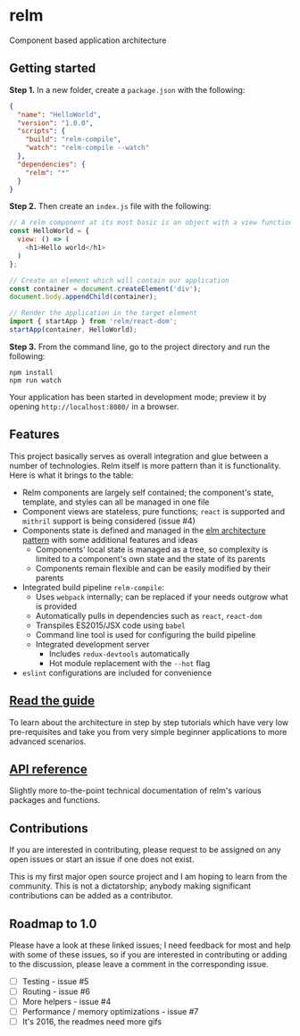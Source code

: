 # relm
Component based application architecture

## Getting started

__Step 1.__ In a new folder, create a `package.json` with the following:

```json
{
  "name": "HelloWorld",
  "version": "1.0.0",
  "scripts": {
    "build": "relm-compile",
    "watch": "relm-compile --watch"
  },
  "dependencies": {
    "relm": "*"
  }
}
```
__Step 2.__ Then create an `index.js` file with the following:

```javascript
// A relm component at its most basic is an object with a view function
const HelloWorld = {
  view: () => (
    <h1>Hello world</h1>
  )
};

// Create an element which will contain our application
const container = document.createElement('div');
document.body.appendChild(container);

// Render the application in the target element
import { startApp } from 'relm/react-dom';
startApp(container, HelloWorld);

```
__Step 3.__ From the command line, go to the project directory and run the following:

```shell
npm install
npm run watch
```
Your application has been started in development mode; preview it by opening `http://localhost:8080/` in a browser.

## Features

This project basically serves as overall integration and glue between a number of technologies. Relm itself is more pattern than it is functionality. Here is what it brings to the table:

* Relm components are largely self contained; the component's state, template, and styles can all be managed in one file
* Component views are stateless, pure functions; `react` is supported and `mithril` support is being considered (issue #4)
* Components state is defined and managed in the [elm architecture pattern](https://github.com/evancz/elm-architecture-tutorial) with some additional features and ideas
  * Components' local state is managed as a tree, so complexity is limited to a component's own state and the state of its parents    
  * Components remain flexible and can be easily modified by their parents
* Integrated build pipeline `relm-compile`:
  * Uses `webpack` internally; can be replaced if your needs outgrow what is provided
  *	Automatically pulls in dependencies such as `react`, `react-dom`
  * Transpiles ES2015/JSX code using `babel`
  * Command line tool  is used for configuring the build pipeline
  * Integrated development server
    * Includes `redux-devtools` automatically
    * Hot module replacement with the `--hot` flag
* `eslint` configurations are included for convenience

## [Read the guide](./guide)

To learn about the architecture in step by step tutorials which have very low pre-requisites and take you from very simple beginner applications to more advanced scenarios.

## [API reference](./API.md)

 Slightly more to-the-point technical documentation of relm's various packages and functions.

## Contributions

If you are interested in contributing, please request to be assigned on any open issues or start an issue if one does not exist.

This is my first major open source project and I am hoping to learn from the community. This is not a dictatorship; anybody making significant contributions can be added as a contributor.

## Roadmap to 1.0

Please have a look at these linked issues; I need feedback for most and help with some of these issues, so if you are interested in contributing or adding to the discussion, please leave a comment in the corresponding issue.

- [ ] Testing - issue #5
- [ ] Routing - issue #6
- [ ] More helpers - issue #4
- [ ] Performance / memory optimizations - issue #7
- [ ] It's 2016, the readmes need more gifs
